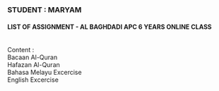<H3>STUDENT : MARYAM</H3>
<H4>LIST OF ASSIGNMENT - AL BAGHDADI APC 6 YEARS ONLINE CLASS</H4>
<br>Content :
<br>Bacaan Al-Quran
<br>Hafazan Al-Quran
<br>Bahasa Melayu Excercise
<br>English Excercise

